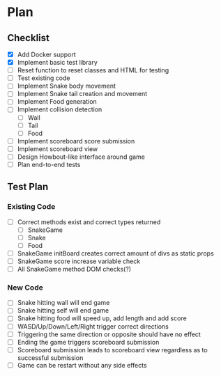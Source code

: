 # Plan
## Checklist
- [x] Add Docker support
- [x] Implement basic test library
- [ ] Reset function to reset classes and HTML for testing
- [ ] Test existing code
- [ ] Implement Snake body movement
- [ ] Implement Snake tail creation and movement
- [ ] Implement Food generation
- [ ] Implement collision detection
  - [ ] Wall
  - [ ] Tail
  - [ ] Food
- [ ] Implement scoreboard score submission
- [ ] Implement scoreboard view
- [ ] Design Howbout-like interface around game
- [ ] Plan end-to-end tests

## Test Plan
### Existing Code
- [ ] Correct methods exist and correct types returned
  - [ ] SnakeGame
  - [ ] Snake
  - [ ] Food
- [ ] SnakeGame initBoard creates correct amount of divs as static props
- [ ] SnakeGame score increase variable check
- [ ] All SnakeGame method DOM checks(?)
### New Code
- [ ] Snake hitting wall will end game
- [ ] Snake hitting self will end game
- [ ] Snake hitting food will speed up, add length and add score
- [ ] WASD/Up/Down/Left/Right trigger correct directions
- [ ] Triggering the same direction or opposite should have no effect
- [ ] Ending the game triggers scoreboard submission
- [ ] Scoreboard submission leads to scoreboard view regardless as to successful submission
- [ ] Game can be restart without any side effects
